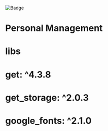 ![Badge](https://img.shields.io/badge/+a-FlutterTools-%231E90FF?style=for-the-badge&logo=ghost)

# Personal Management

# libs

# get: ^4.3.8
# get_storage: ^2.0.3
# google_fonts: ^2.1.0
